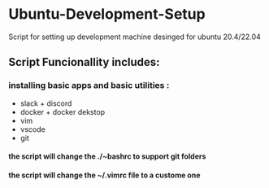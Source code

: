 # Ubuntu-Development-Setup
Script for setting up development machine desinged for ubuntu 20.4/22.04 

## Script Funcionallity includes:

### installing basic apps and basic utilities :
- slack + discord 
- docker + docker dekstop
- vim
- vscode
- git


#### the script will change the ./~bashrc to support git folders
#### the script will change the ~/.vimrc file to a custome one
